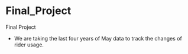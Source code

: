 # Final_Project #
Final Project
- We are taking the last four years of May data to track the changes of rider usage.

